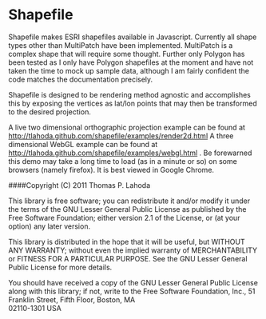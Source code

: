 Shapefile
=========

Shapefile makes ESRI shapefiles available in Javascript. Currently all 
shape types other than MultiPatch have been implemented. MultiPatch is a 
complex shape that will require some thought. Further only Polygon has
been tested as I only have Polygon shapefiles at the moment and have not
taken the time to mock up sample data, although I am fairly confident
the code matches the documentation precisely.

Shapefile is designed to be rendering method agnostic and accomplishes
this by exposing the vertices as lat/lon points that may then be
transformed to the desired projection.

A live two dimensional orthographic projection example can be found at
http://tlahoda.github.com/shapefile/examples/render2d.html A three 
dimensional WebGL example can be found at 
http://tlahoda.github.com/shapefile/examples/webgl.html . Be forewarned 
this demo may take a long time to load (as in a minute or so) on some 
browsers (namely firefox). It is best viewed in Google Chrome.


####Copyright (C) 2011 Thomas P. Lahoda

This library is free software; you can redistribute it and/or
modify it under the terms of the GNU Lesser General Public
License as published by the Free Software Foundation; either
version 2.1 of the License, or (at your option) any later version.

This library is distributed in the hope that it will be useful,
but WITHOUT ANY WARRANTY; without even the implied warranty of
MERCHANTABILITY or FITNESS FOR A PARTICULAR PURPOSE.  See the GNU
Lesser General Public License for more details.

You should have received a copy of the GNU Lesser General Public
License along with this library; if not, write to the Free Software
Foundation, Inc., 51 Franklin Street, Fifth Floor, Boston, MA  
02110-1301  USA

